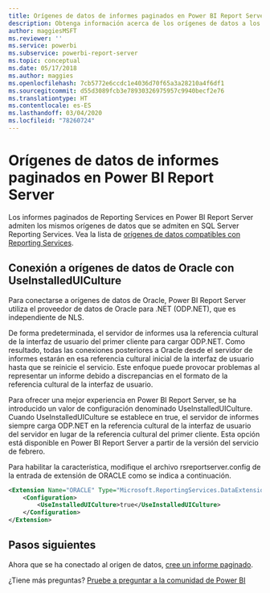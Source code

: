 ```yaml
---
title: Orígenes de datos de informes paginados en Power BI Report Server
description: Obtenga información acerca de los orígenes de datos a los que pueden conectarse los informes paginados (.rdl) en Power BI Report Server.
author: maggiesMSFT
ms.reviewer: ''
ms.service: powerbi
ms.subservice: powerbi-report-server
ms.topic: conceptual
ms.date: 05/17/2018
ms.author: maggies
ms.openlocfilehash: 7cb5772e6ccdc1e4036d70f65a3a28210a4f6df1
ms.sourcegitcommit: d55d3089fcb3e78930326975957c9940becf2e76
ms.translationtype: HT
ms.contentlocale: es-ES
ms.lasthandoff: 03/04/2020
ms.locfileid: "78260724"
---
```

# <a name="paginated-report-data-sources--in-power-bi-report-server"></a>Orígenes de datos de informes paginados en Power BI Report Server
Los informes paginados de Reporting Services en Power BI Report Server admiten los mismos orígenes de datos que se admiten en SQL Server Reporting Services. Vea la lista de [orígenes de datos compatibles con Reporting Services](https://docs.microsoft.com/sql/reporting-services/report-data/data-sources-supported-by-reporting-services-ssrs).

## <a name="connect-to-oracle-data-sources-with-useinstalleduiculture"></a>Conexión a orígenes de datos de Oracle con UseInstalledUICulture

Para conectarse a orígenes de datos de Oracle, Power BI Report Server utiliza el proveedor de datos de Oracle para .NET (ODP.NET), que es independiente de NLS.

De forma predeterminada, el servidor de informes usa la referencia cultural de la interfaz de usuario del primer cliente para cargar ODP.NET.  Como resultado, todas las conexiones posteriores a Oracle desde el servidor de informes estarán en esa referencia cultural inicial de la interfaz de usuario hasta que se reinicie el servicio.  Este enfoque puede provocar problemas al representar un informe debido a discrepancias en el formato de la referencia cultural de la interfaz de usuario.

Para ofrecer una mejor experiencia en Power BI Report Server, se ha introducido un valor de configuración denominado UseInstalledUICulture. Cuando UseInstalledUICulture se establece en true, el servidor de informes siempre carga ODP.NET en la referencia cultural de la interfaz de usuario del servidor en lugar de la referencia cultural del primer cliente.
Esta opción está disponible en Power BI Report Server a partir de la versión del servicio de febrero.

Para habilitar la característica, modifique el archivo rsreportserver.config de la entrada de extensión de ORACLE como se indica a continuación.
```xml
<Extension Name="ORACLE" Type="Microsoft.ReportingServices.DataExtensions.OracleClientConnectionWrapper,Microsoft.ReportingServices.DataExtensions">
    <Configuration>
        <UseInstalledUICulture>true</UseInstalledUICulture>
    </Configuration>
</Extension>
```

## <a name="next-steps"></a>Pasos siguientes
Ahora que se ha conectado al origen de datos, [cree un informe paginado](quickstart-create-paginated-report.md).  


¿Tiene más preguntas? [Pruebe a preguntar a la comunidad de Power BI](https://community.powerbi.com/)
